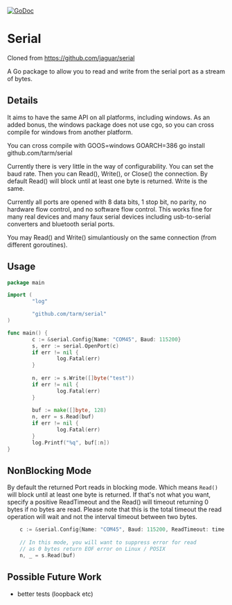 [![GoDoc](https://godoc.org/github.com/tarm/serial?status.svg)](http://godoc.org/github.com/tarm/serial)

Serial
========
Cloned from https://github.com/jaguar/serial

A Go package to allow you to read and write from the
serial port as a stream of bytes.

Details
-------
It aims to have the same API on all platforms, including windows.  As
an added bonus, the windows package does not use cgo, so you can cross
compile for windows from another platform.

You can cross compile with
   GOOS=windows GOARCH=386 go install github.com/tarm/serial

Currently there is very little in the way of configurability.  You can
set the baud rate.  Then you can Read(), Write(), or Close() the
connection.  By default Read() will block until at least one byte is
returned.  Write is the same.

Currently all ports are opened with 8 data bits, 1 stop bit, no
parity, no hardware flow control, and no software flow control.  This
works fine for many real devices and many faux serial devices
including usb-to-serial converters and bluetooth serial ports.

You may Read() and Write() simulantiously on the same connection (from
different goroutines).

Usage
-----
```go
package main

import (
        "log"

        "github.com/tarm/serial"
)

func main() {
        c := &serial.Config{Name: "COM45", Baud: 115200}
        s, err := serial.OpenPort(c)
        if err != nil {
                log.Fatal(err)
        }
        
        n, err := s.Write([]byte("test"))
        if err != nil {
                log.Fatal(err)
        }
        
        buf := make([]byte, 128)
        n, err = s.Read(buf)
        if err != nil {
                log.Fatal(err)
        }
        log.Printf("%q", buf[:n])
}
```

NonBlocking Mode
----------------
By default the returned Port reads in blocking mode. Which means
`Read()` will block until at least one byte is returned. If that's not
what you want, specify a positive ReadTimeout and the Read() will
timeout returning 0 bytes if no bytes are read.  Please note that this
is the total timeout the read operation will wait and not the interval
timeout between two bytes.

```go
	c := &serial.Config{Name: "COM45", Baud: 115200, ReadTimeout: time.Second * 5}
	
	// In this mode, you will want to suppress error for read
	// as 0 bytes return EOF error on Linux / POSIX
	n, _ = s.Read(buf)
```

Possible Future Work
-------------------- 
- better tests (loopback etc)
